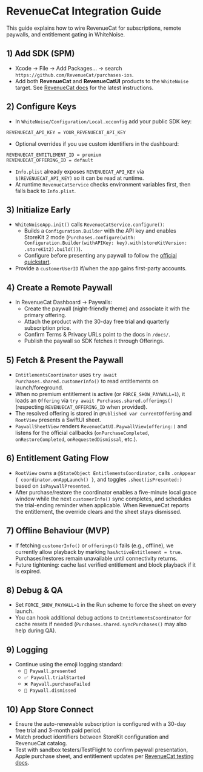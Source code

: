 # RevenueCat Integration Guide

This guide explains how to wire RevenueCat for subscriptions, remote paywalls, and entitlement gating in WhiteNoise.

## 1) Add SDK (SPM)
- Xcode → File → Add Packages… → search `https://github.com/RevenueCat/purchases-ios`.
- Add both **RevenueCat** and **RevenueCatUI** products to the `WhiteNoise` target. See [RevenueCat docs](https://www.revenuecat.com/docs/getting-started) for the latest instructions.

## 2) Configure Keys
- In `WhiteNoise/Configuration/Local.xcconfig` add your public SDK key:
```
REVENUECAT_API_KEY = YOUR_REVENUECAT_API_KEY
```
- Optional overrides if you use custom identifiers in the dashboard:
```
REVENUECAT_ENTITLEMENT_ID = premium
REVENUECAT_OFFERING_ID = default
```
- `Info.plist` already exposes `REVENUECAT_API_KEY` via `$(REVENUECAT_API_KEY)` so it can be read at runtime.
- At runtime `RevenueCatService` checks environment variables first, then falls back to `Info.plist`.

## 3) Initialize Early
- `WhiteNoiseApp.init()` calls `RevenueCatService.configure()`:
  - Builds a `Configuration.Builder` with the API key and enables StoreKit 2 mode
    (`Purchases.configure(with: Configuration.Builder(withAPIKey: key).with(storeKitVersion: .storeKit2).build())`).
  - Configure before presenting any paywall to follow the [official quickstart](https://www.revenuecat.com/docs/getting-started). 
- Provide a `customerUserID` if/when the app gains first-party accounts.

## 4) Create a Remote Paywall
- In RevenueCat Dashboard → Paywalls:
  - Create the paywall (night-friendly theme) and associate it with the primary offering.
  - Attach the product with the 30-day free trial and quarterly subscription price.
  - Confirm Terms & Privacy URLs point to the docs in `/docs/`.
  - Publish the paywall so SDK fetches it through Offerings.

## 5) Fetch & Present the Paywall
- `EntitlementsCoordinator` uses `try await Purchases.shared.customerInfo()` to read entitlements on launch/foreground.
- When no premium entitlement is active (or `FORCE_SHOW_PAYWALL=1`), it loads an `Offering` via `try await Purchases.shared.offerings()` (respecting `REVENUECAT_OFFERING_ID` when provided).
- The resolved offering is stored in `@Published var currentOffering` and `RootView` presents a SwiftUI sheet.
- `PaywallSheetView` renders `RevenueCatUI.PaywallView(offering:)` and listens for the official callbacks (`onPurchaseCompleted`, `onRestoreCompleted`, `onRequestedDismissal`, etc.).

## 6) Entitlement Gating Flow
- `RootView` owns a `@StateObject EntitlementsCoordinator`, calls `.onAppear { coordinator.onAppLaunch() }`, and toggles `.sheet(isPresented:)` based on `isPaywallPresented`.
- After purchase/restore the coordinator enables a five-minute local grace window while the next `customerInfo()` sync completes, and schedules the trial-ending reminder when applicable. When RevenueCat reports the entitlement, the override clears and the sheet stays dismissed.

## 7) Offline Behaviour (MVP)
- If fetching `customerInfo()` or `offerings()` fails (e.g., offline), we currently allow playback by marking `hasActiveEntitlement = true`. Purchases/restores remain unavailable until connectivity returns.
- Future tightening: cache last verified entitlement and block playback if it is expired.

## 8) Debug & QA
- Set `FORCE_SHOW_PAYWALL=1` in the Run scheme to force the sheet on every launch.
- You can hook additional debug actions to `EntitlementsCoordinator` for cache resets if needed (`Purchases.shared.syncPurchases()` may also help during QA).

## 9) Logging
- Continue using the emoji logging standard:
  - `🎯 Paywall.presented`
  - `✅ Paywall.trialStarted`
  - `❌ Paywall.purchaseFailed`
  - `🏁 Paywall.dismissed`

## 10) App Store Connect
- Ensure the auto-renewable subscription is configured with a 30-day free trial and 3-month paid period.
- Match product identifiers between StoreKit configuration and RevenueCat catalog.
- Test with sandbox testers/TestFlight to confirm paywall presentation, Apple purchase sheet, and entitlement updates per [RevenueCat testing docs](https://www.revenuecat.com/docs/testing). 
